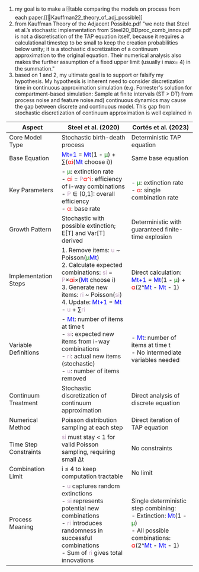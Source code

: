 1. my goal is to make a 🗄️table comparing the models on process from each paper.[[📜Kauffman22_theory_of_adj_possible]]
2. from Kauffman Theory of the Adjacent Possible.pdf "we note that Steel et al.’s stochastic implementation from Steel20_BDproc_comb_innov.pdf is not a discretisation of the TAP equation itself, because it requires a calculational timestep to be small to keep the creation probabilities below unity; it is a stochastic discretization of a continuum approximation to the original equation. Their numerical analysis also makes the further assumption of a ﬁxed upper limit (usually i max= 4) in the summation."
3. based on 1 and 2, my ultimate goal is to support or falsify my hypothesis. My hypothesis is inherent need to consider discretization time in continuous approximation simulation (e.g. Forrester's solution for compartment-based simulation: Sample at finite intervals (ST > DT) from process noise and feature noise.md) continuous dynamics may cause the gap between discrete and continuous model. This gap from stochastic discretization of continuum approximation is well explained in


| Aspect                | Steel et al. (2020)                                                                                                                                                                                                                                                                                                                                                                                                                                                                                                                                  | Cortés et al. (2023)                                                                                                                                                                                                                               |
| --------------------- | ---------------------------------------------------------------------------------------------------------------------------------------------------------------------------------------------------------------------------------------------------------------------------------------------------------------------------------------------------------------------------------------------------------------------------------------------------------------------------------------------------------------------------------------------------- | -------------------------------------------------------------------------------------------------------------------------------------------------------------------------------------------------------------------------------------------------- |
| Core Model Type       | Stochastic birth-death process                                                                                                                                                                                                                                                                                                                                                                                                                                                                                                                       | Deterministic TAP equation                                                                                                                                                                                                                         |
| Base Equation         | <font color="blue">Mt+1</font> = <font color="blue">Mt</font>(1 - <font color="green">μ</font>) + ∑(<font color="red">αi</font>(<font color="blue">Mt</font> choose i))                                                                                                                                                                                                                                                                                                                                                                              | Same base equation                                                                                                                                                                                                                                 |
| Key Parameters        | - <font color="green">μ</font>: extinction rate<br>- <font color="red">αi</font> = <font color="#C0A0C0">P</font><font color="red">α^i</font>: efficiency of i-way combinations<br>- <font color="#C0A0C0">P</font> ∈ (0,1]: overall efficiency<br>- <font color="red">α</font>: base rate                                                                                                                                                                                                                                                           | - <font color="green">μ</font>: extinction rate<br>- <font color="red">α</font>: single combination rate                                                                                                                                           |
| Growth Pattern        | Stochastic with possible extinction; E[T] and Var[T] derived                                                                                                                                                                                                                                                                                                                                                                                                                                                                                         | Deterministic with guaranteed finite-time explosion                                                                                                                                                                                                |
| Implementation Steps  | 1. Remove items: <font color="#C0A0C0">u</font> ~ Poisson(<font color="green">μ</font><font color="blue">Mt</font>)<br>2. Calculate expected combinations: <font color="#C0A0C0">si</font> = <font color="#C0A0C0">P</font>×<font color="red">αi</font>×(<font color="blue">Mt</font> choose i)<br>3. Generate new items: <font color="#C0A0C0">ri</font> ~ Poisson(<font color="#C0A0C0">si</font>)<br>4. Update: <font color="blue">Mt+1</font> = <font color="blue">Mt</font> - <font color="#C0A0C0">u</font> + ∑<font color="#C0A0C0">ri</font> | Direct calculation:<br><font color="blue">Mt+1</font> = <font color="blue">Mt</font>(1 - <font color="green">μ</font>) + <font color="red">α</font>(2^<font color="blue">Mt</font> - <font color="blue">Mt</font> - 1)                             |
| Variable Definitions  | - <font color="blue">Mt</font>: number of items at time t<br>- <font color="#C0A0C0">si</font>: expected new items from i-way combinations<br>- <font color="#C0A0C0">ri</font>: actual new items (stochastic)<br>- <font color="#C0A0C0">u</font>: number of items removed                                                                                                                                                                                                                                                                          | - <font color="blue">Mt</font>: number of items at time t<br>- No intermediate variables needed                                                                                                                                                    |
| Continuum Treatment   | Stochastic discretization of continuum approximation                                                                                                                                                                                                                                                                                                                                                                                                                                                                                                 | Direct analysis of discrete equation                                                                                                                                                                                                               |
| Numerical Method      | Poisson distribution sampling at each step                                                                                                                                                                                                                                                                                                                                                                                                                                                                                                           | Direct iteration of TAP equation                                                                                                                                                                                                                   |
| Time Step Constraints | <font color="#C0A0C0">si</font> must stay < 1 for valid Poisson sampling, requiring small Δt                                                                                                                                                                                                                                                                                                                                                                                                                                                         | No constraints                                                                                                                                                                                                                                     |
| Combination Limit     | i ≤ 4 to keep computation tractable                                                                                                                                                                                                                                                                                                                                                                                                                                                                                                                  | No limit                                                                                                                                                                                                                                           |
| Process Meaning       | - <font color="#C0A0C0">u</font> captures random extinctions<br>- <font color="#C0A0C0">si</font> represents potential new combinations<br>- <font color="#C0A0C0">ri</font> introduces randomness in successful combinations<br>- Sum of <font color="#C0A0C0">ri</font> gives total innovations                                                                                                                                                                                                                                                    | Single deterministic step combining:<br>- Extinction: <font color="blue">Mt</font>(1 - <font color="green">μ</font>)<br>- All possible combinations: <font color="red">α</font>(2^<font color="blue">Mt</font> - <font color="blue">Mt</font> - 1) |


